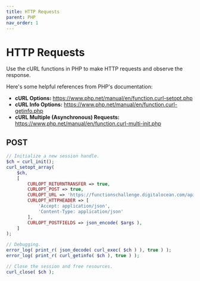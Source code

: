```yaml
---
title: HTTP Requests
parent: PHP
nav_order: 1
---
```


# HTTP Requests

Use the cURL functions in PHP to make HTTP requests and observe the response.

Here's some helpful references from PHP's documentation:

- **cURL Options:** https://www.php.net/manual/en/function.curl-setopt.php
- **cURL Info Options:** https://www.php.net/manual/en/function.curl-getinfo.php
- **cURL Multiple (Asynchronous) Requests:** https://www.php.net/manual/en/function.curl-multi-init.php

## POST

```php
// Initialize a new session handle.
$ch = curl_init();
curl_setopt_array(
	$ch,
	[
		CURLOPT_RETURNTRANSFER => true,
		CURLOPT_POST => true,
		CURLOPT_URL => 'https://functionschallenge.digitalocean.com/api/sammy',
		CURLOPT_HTTPHEADER => [
			'Accept: application/json',
			'Content-Type: application/json'
		],
		CURLOPT_POSTFIELDS => json_encode( $args ),
	]
);

// Debugging.
error_log( print_r( json_decode( curl_exec( $ch ) ), true ) );
error_log( print_r( curl_getinfo( $ch ), true ) );

// Close the session and free resources.
curl_close( $ch );
```

